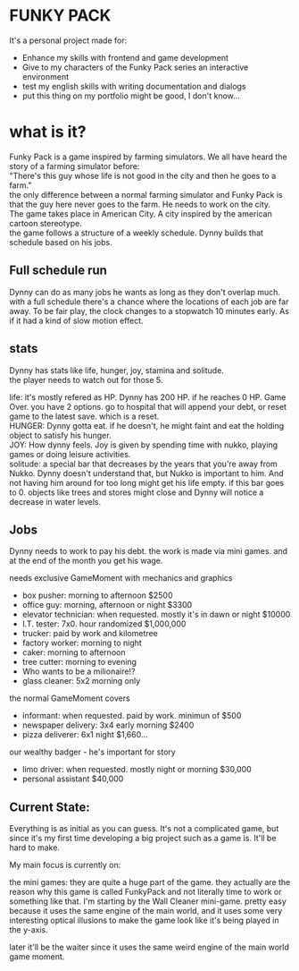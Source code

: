 # FUNKY PACK #
It's a personal project made for:
- Enhance my skills with frontend and game development
- Give to my characters of the Funky Pack series an interactive environment
- test my english skills with writing documentation and dialogs
- put this thing on my portfolio might be good, I don't know...

# what is it?
Funky Pack is a game inspired by farming simulators. We all have heard the story of a farming simulator before: <br>
"There's this guy whose life is not good in the city and then he goes to a farm." <br>
the only difference between a normal farming simulator and Funky Pack is that the guy here never goes to the farm. He needs to work on the city.<br>
The game takes place in American City. A city inspired by the american cartoon stereotype. <br>
the game follows a structure of a weekly schedule. Dynny builds that schedule based on his jobs.

Full schedule run
-
Dynny can do as many jobs he wants as long as they don't overlap much. with a full schedule there's a chance where the locations of each job are far away. To be fair play, the clock changes to a stopwatch 10 minutes early. As if it had a kind of slow motion effect.

stats
-
Dynny has stats like life, hunger, joy, stamina and solitude. <br>
the player needs to watch out for those 5.

life: it's mostly refered as HP. Dynny has 200 HP. if he reaches 0 HP. Game Over. you have 2 options. go to hospital that will append your debt, or reset game to the latest save. which is a reset. <br>
HUNGER: Dynny gotta eat. if he doesn't, he might faint and eat the holding object to satisfy his hunger. <br>
JOY: How dynny feels. Joy is given by spending time with nukko, playing games or doing leisure activities. <br>
solitude: a special bar that decreases by the years that you're away from Nukko. Dynny doesn't understand that, but Nukko is important to him. And not having him around for too long might get his life empty. if this bar goes to 0. objects like trees and stores might close and Dynny will notice a decrease in water levels.

Jobs
-
Dynny needs to work to pay his debt. the work is made via mini games. and at the end of the month you get his wage.


needs exclusive GameMoment with mechanics and graphics
- box pusher: morning to afternoon $2500
- office guy: morning, afternoon or night $3300
- elevator technician: when requested. mostly it's in dawn or night $10000
- I.T. tester: 7x0. hour randomized $1,000,000
- trucker: paid by work and kilometree
- factory worker: morning to night
- caker: morning to afternoon
- tree cutter: morning to evening
- Who wants to be a milionaire!?
- glass cleaner: 5x2 morning only

the normal GameMoment covers
- informant: when requested. paid by work. minimun of $500
- newspaper delivery: 3x4 early morning $2400
- pizza deliverer: 6x1 night $1,660...

our wealthy badger - he's important for story
- limo driver: when requested. mostly night or morning $30,000
- personal assistant $40,000

Current State:
-
Everything is as initial as you can guess. It's not a complicated game, but since it's my first time developing a big project such as a game is. It'll be hard to make.

My main focus is currently on:

the mini games:
they are quite a huge part of the game. they actually are the reason why this game is called FunkyPack and not literally time to work or something like that.
I'm starting by the Wall Cleaner mini-game. pretty easy because it uses the same engine of the main world, and it uses some very interesting optical illusions to make the game look like it's being played in the y-axis.

later it'll be the waiter since it uses the same weird engine of the main world game moment. 
